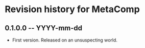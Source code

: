 # Revision history for MetaComp

## 0.1.0.0 -- YYYY-mm-dd

* First version. Released on an unsuspecting world.
